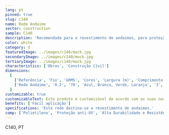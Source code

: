 ```yaml
---
lang: pt
pinned: true
slug: c140
name: Rede Andaime
sector: construction
sample: C140
description: 'Recomendada para o revestimento de andaimes, para proteção dos trabalhadores e projecções de materiais, tintas e poeiras. Também controla a passagem da radiação solar, reduzindo-a consideravelmente, e protege contra a ação direta do vento.'
color: white
category: d
featuredImage: ../images/c140/mock.jpg
secondaryImage: ../images/c140/mock.jpg
tertiaryImage: ../images/c140/mock.jpg
characteristics: ['Obras', 'Construção Cívil']
dimensions:
  [
    ['Referência', 'Fio', 'GRMS', 'Cores', 'Largura (m)', 'Comprimento (m)'],
    ['Rede Andaime', '0.2', '70', 'Azul, Branca, Verde, Laranja', '3', '100'],
  ]
customizable: true
customizableText: Este produto é customizável de acordo com as suas necessidades. Contacte-nos para mais informações.
benefits: ['Fácil aplicação']
specifications: 'Esta rede destina-se a revestimento de andaimes.'
comp: ['Polietileno', 'Proteção anti-UV', 'Alta Durabilidade e Resistência']
---
```


C140, PT

